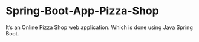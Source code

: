 # Spring-Boot-App-Pizza-Shop
It’s an Online Pizza Shop web application. Which is done using Java Spring Boot.    

